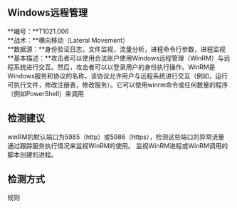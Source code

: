 ## Windows远程管理  
**编号：**T1021.006  
**战术：**横向移动（Lateral Movement）  
**数据源：**身份验证日志，文件监视，流量分析，进程命令行参数，进程监视  
**基本描述：**攻击者可以使用合法账户使用Windows远程管理（WinRM）与远程系统进行交互。然后，攻击者可以以登录用户的身份执行操作。WinRM是Windows服务和协议的名称，该协议允许用户与远程系统进行交互（例如，运行可执行文件，修改注册表，修改服务）。它可以使用winrm命令或任何数量的程序（例如PowerShell）来调用  
## 检测建议  
winRM的默认端口为5985（http）或5986（https），检测这些端口的异常流量
通过跟踪服务执行情况来监视WinRM的使用。
监视WinRM进程或WinRM调用的脚本创建的进程。  
## 检测方式  
规则